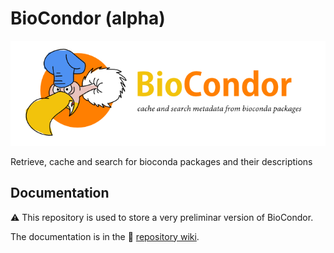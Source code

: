 # BioCondor (alpha)

![biocondor logo](docs/biocondor-logo.png)


Retrieve, cache and search for bioconda packages and their descriptions

## Documentation

:warning: This repository is used to store a very preliminar version of BioCondor. 

The documentation is in the :book: [repository wiki](https://github.com/quadram-institute-bioscience/biocondor/wiki).
